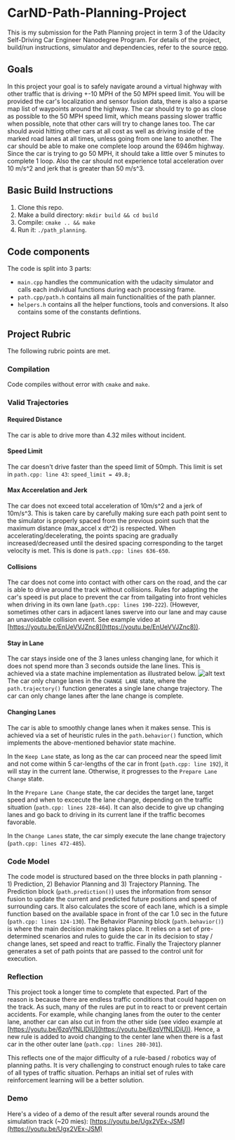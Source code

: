 # CarND-Path-Planning-Project
This is my submission for the Path Planning project in term 3 of the Udacity Self-Driving Car Engineer Nanodegree Program. For details of the project, build/run instructions, simulator and dependencies, refer to the source [repo](https://github.com/udacity/CarND-Path-Planning-Project).
   
## Goals
In this project your goal is to safely navigate around a virtual highway with other traffic that is driving +-10 MPH of the 50 MPH speed limit. You will be provided the car's localization and sensor fusion data, there is also a sparse map list of waypoints around the highway. The car should try to go as close as possible to the 50 MPH speed limit, which means passing slower traffic when possible, note that other cars will try to change lanes too. The car should avoid hitting other cars at all cost as well as driving inside of the marked road lanes at all times, unless going from one lane to another. The car should be able to make one complete loop around the 6946m highway. Since the car is trying to go 50 MPH, it should take a little over 5 minutes to complete 1 loop. Also the car should not experience total acceleration over 10 m/s^2 and jerk that is greater than 50 m/s^3.

## Basic Build Instructions
1. Clone this repo.
2. Make a build directory: `mkdir build && cd build`
3. Compile: `cmake .. && make`
4. Run it: `./path_planning`.

## Code components
The code is split into 3 parts:
* `main.cpp` handles the communication with the udacity simulator and calls each individual functions during each processing frame.
* `path.cpp/path.h` contains all main functionalities of the path planner.
* `helpers.h` contains all the helper functions, tools and conversions. It also contains some of the constants defintions.

## Project Rubric
The following rubric points are met. 

### Compilation
Code compiles without error with `cmake` and `make`.

### Valid Trajectories
#### Required Distance
The car is able to drive more than 4.32 miles without incident.

#### Speed Limit
The car doesn't drive faster than the speed limit of 50mph. This limit is set in `path.cpp: line 43`:
```speed_limit = 49.8;```

#### Max Accerelation and Jerk
The car does not exceed total acceleration of 10m/s^2 and a jerk of 10m/s^3. This is taken care by carefully making sure each path point sent to the simulator is properly spaced from the previous point such that the maximum distance (max_accel x dt^2) is respected. When accelerating/decelerating, the points spacing are gradually increased/decreased until the desired spacing corresponding to the target velocity is met. This is done is `path.cpp: lines 636-650`.

#### Collisions
The car does not come into contact with other cars on the road, and the car is able to drive around the track without collisions. Rules for adapting the car's speed is put place to prevent the car from tailgating into front vehicles when driving in its own lane (`path.cpp: lines 190-222`). (However, sometimes other cars in adjacent lanes swerve into our lane and may cause an unavoidable collision event. See example video at [https://youtu.be/EnUeVVJZnc8](https://youtu.be/EnUeVVJZnc8)).

#### Stay in Lane
The car stays inside one of the 3 lanes unless changing lane, for which it does not spend more than 3 seconds outside the lane lines. This is achieved via a state machine implementation as illustrated below.
![alt text](Path_Planning_Behavior_State_Machine.png)
The car only change lanes in the `CHANGE LANE` state, where the `path.trajectory()` function generates a single lane change trajectory. The car can only change lanes after the lane change is complete.

#### Changing Lanes
The car is able to smoothly change lanes when it makes sense. This is achieved via a set of heuristic rules in the `path.behavior()` function, which implements the above-mentioned behavior state machine. 

In the `Keep Lane` state, as long as the car can proceed near the speed limit and not come within 5 car-lengths of the car in front (`path.cpp: line 192`), it will stay in the current lane. Otherwise, it progresses to the `Prepare Lane Change` state.

In the `Prepare Lane Change` state, the car decides the target lane, target speed and when to excecute the lane change, depending on the traffic situation (`path.cpp: lines 228-464`). It can also decide to give up changing lanes and go back to driving in its current lane if the traffic becomes favorable.

In the `Change Lanes` state, the car simply execute the lane change trajectory (`path.cpp: lines 472-485`).

### Code Model
The code model is structured based on the three blocks in path planning - 1) Prediction, 2) Behavior Planning and 3) Trajectory Planning. The Prediction block (`path.prediction()`) uses the information from sensor fusion to update the current and predicted future positions and speed of surrounding cars. It also calculates the score of each lane, which is a simple function based on the available space in front of the car 1.0 sec in the future (`path.cpp: lines 124-130`). The Behavior Planning block (`path.behavior()`) is where the main decision making takes place. It relies on a set of pre-determined scenarios and rules to guide the car in its decision to stay / change lanes, set speed and react to traffic. Finally the Trajectory planner generates a set of path points that are passed to the control unit for execution.

### Reflection
This project took a longer time to complete that expected. Part of the reason is because there are endless traffic conditions that could happen on the track. As such, many of the rules are put in to react to or prevent certain accidents. For example, while changing lanes from the outer to the center lane, another car can also cut in from the other side (see video example at [https://youtu.be/6zqVfNLIDiU](https://youtu.be/6zqVfNLIDiU)). Hence, a new rule is added to avoid changing to the center lane when there is a fast car in the other outer lane (`path.cpp: lines 280-301`). 

This reflects one of the major difficulty of a rule-based / robotics way of planning paths. It is very challenging to construct enough rules to take care of all types of traffic situation. Perhaps an initial set of rules with reinforcement learning will be a better solution.

### Demo
Here's a video of a demo of the result after several rounds around the simulation track (~20 mies):
[https://youtu.be/Ugx2VEx-JSM](https://youtu.be/Ugx2VEx-JSM)
